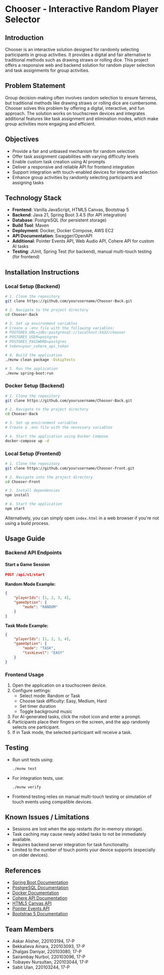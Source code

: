 
# Chooser - Interactive Random Player Selector

## Introduction
Chooser is an interactive solution designed for randomly selecting participants in group activities. It provides a digital and fair alternative to traditional methods such as drawing straws or rolling dice. This project offers a responsive web and backend solution for random player selection and task assignments for group activities.

## Problem Statement
Group decision-making often involves random selection to ensure fairness, but traditional methods like drawing straws or rolling dice are cumbersome. Chooser solves this problem by offering a digital, interactive, and fun approach. The solution works on touchscreen devices and integrates additional features like task assignment and elimination modes, which make group activities more engaging and efficient.

## Objectives
- Provide a fair and unbiased mechanism for random selection
- Offer task assignment capabilities with varying difficulty levels
- Enable custom task creation using AI prompts
- Deliver a responsive and reliable API for frontend integration
- Support integration with touch-enabled devices for interactive selection
- Enhance group activities by randomly selecting participants and assigning tasks

## Technology Stack
- **Frontend**: Vanilla JavaScript, HTML5 Canvas, Bootstrap 5
- **Backend**: Java 21, Spring Boot 3.4.5 (for API integration)
- **Database**: PostgreSQL (for persistent storage)
- **Build Tool**: Maven
- **Deployment**: Docker, Docker Compose, AWS EC2
- **API Documentation**: Swagger/OpenAPI
- **Additional**: Pointer Events API, Web Audio API, Cohere API for custom AI tasks
- **Testing**: JUnit, Spring Test (for backend), manual multi-touch testing (for frontend)

## Installation Instructions

### Local Setup (Backend)
```bash
# 1. Clone the repository
git clone https://github.com/yourusername/Chooser-Back.git

# 2. Navigate to the project directory
cd Chooser-Back

# 3. Set up environment variables
# Create a .env file with the following variables:
# POSTGRES_URL=jdbc:postgresql://localhost:5432/chooser
# POSTGRES_USER=postgres
# POSTGRES_PASSWORD=postgres
# token=your_cohere_api_token

# 4. Build the application
./mvnw clean package -DskipTests

# 5. Run the application
./mvnw spring-boot:run
```

### Docker Setup (Backend)
```bash
# 1. Clone the repository
git clone https://github.com/yourusername/Chooser-Back.git

# 2. Navigate to the project directory
cd Chooser-Back

# 3. Set up environment variables
# Create a .env file with the necessary variables

# 4. Start the application using Docker Compose
docker-compose up -d
```

### Local Setup (Frontend)
```bash
# 1. Clone the repository
git clone https://github.com/yourusername/Chooser-Front.git

# 2. Navigate into the project directory
cd Chooser-Front

# 3. Install dependencies
npm install

# 4. Start the application
npm start
```

Alternatively, you can simply open `index.html` in a web browser if you're not using a build process.

## Usage Guide

### Backend API Endpoints

#### Start a Game Session
```json
POST /api/v1/start
```
**Random Mode Example:**
```json
{
    "playerIds": [1, 2, 3, 4],
    "gameOption": {
        "mode": "RANDOM"
    }
}
```

**Task Mode Example:**
```json
{
    "playerIds": [1, 2, 3, 4],
    "gameOption": {
        "mode": "TASK",
        "taskLevel": "EASY"
    }
}
```

### Frontend Usage
1. Open the application on a touchscreen device.
2. Configure settings:
   - Select mode: Random or Task
   - Choose task difficulty: Easy, Medium, Hard
   - Set timer duration
   - Toggle background music
3. For AI-generated tasks, click the robot icon and enter a prompt.
4. Participants place their fingers on the screen, and the app randomly selects one participant.
5. If in Task mode, the selected participant will receive a task.

## Testing
- Run unit tests using:
  ```bash
  ./mvnw test
  ```

- For integration tests, use:
  ```bash
  ./mvnw verify
  ```

- Frontend testing relies on manual multi-touch testing or simulation of touch events using compatible devices.

## Known Issues / Limitations
- Sessions are lost when the app restarts (for in-memory storage).
- Task caching may cause newly added tasks to not be immediately available.
- Requires backend server integration for task functionality.
- Limited to the number of touch points your device supports (especially on older devices).

## References
- [Spring Boot Documentation](https://docs.spring.io/spring-boot/docs/current/reference/html/)
- [PostgreSQL Documentation](https://www.postgresql.org/docs/)
- [Docker Documentation](https://docs.docker.com/)
- [Cohere API Documentation](https://docs.cohere.com/)
- [HTML5 Canvas API](https://developer.mozilla.org/en-US/docs/Web/API/Canvas_API)
- [Pointer Events API](https://developer.mozilla.org/en-US/docs/Web/API/Pointer_events)
- [Bootstrap 5 Documentation](https://getbootstrap.com/docs/5.3/getting-started/introduction/)

## Team Members
- Askar Alisher, 220103194, 17-P
- Bekkalieva Ainara, 220103093, 17-P
- Zhalgas Daniyar, 220103080, 17-P
- Sairambay Nurbol, 220103096, 17-P
- Toibayev Nursultan, 220103044, 17-P
- Sabit Ulan, 220103244, 17-P

